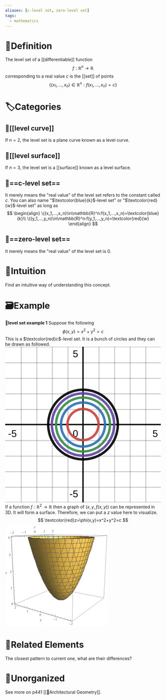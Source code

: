 ```yaml
---
aliases: [c-level set, zero-level set]
tags:
  - mathematics
---
```



# 📝Definition
The level set of a [[differentiable]] function
$$
f:\mathbb{R}^n\to \mathbb{R}
$$
corresponding to a real value $c$ is the [[set]] of points
$$
\{(x_1,...,x_n)\in\mathbb{R}^n:f(x_1,...,x_n)=c\}
$$

# 🏷Categories
## 🔖[[level curve]]
If $n=2$, the level set is a plane curve known as a level curve.

## 🔖[[level surface]]
If $n=3$, the level set is a [[surface]] known as a level surface.

## 🔖==c-level set==
It merely means the "real value" of the level set refers to the constant called $c$. You can also name "$\textcolor{blue}{k}$-level set" or "$\textcolor{red}{w}$-level set" as long as
$$
\begin{align}
\{(x_1,...,x_n)\in\mathbb{R}^n:f(x_1,...,x_n)=\textcolor{blue}{k}\\
\{(y_1,...,y_n)\in\mathbb{R}^n:f(y_1,...,y_n)=\textcolor{red}{w}
\end{align}
$$

## 🔖==zero-level set==
It merely means the "real value" of the level set is $0$.

# 🧠Intuition
Find an intuitive way of understanding this concept.

# 🗃Example
**📁level set example 1**
Suppose the following
$$
\phi(x,y)=x^2+y^2=c
$$
This is a $\textcolor{red}c$-level set. It is a bunch of circles and they can be drawn as followed.
![|200](../assets/level-set-circle.svg)
If a function $f:\mathbb{R}^2\to\mathbb{R}$ then a graph of $(x,y,f(x,y))$ can be represented in 3D. It will form a surface. Therefore, we can put a $z$ value here to visualize.
$$
\textcolor{red}z=\phi(x,y)=x^2+y^2=c
$$
![|200](../assets/level-set-circle-function.gif)





# 🌱Related Elements
The closest pattern to current one, what are their differences?


# 🍂Unorganized
See more on p441 [[📖Architectural Geometry]].